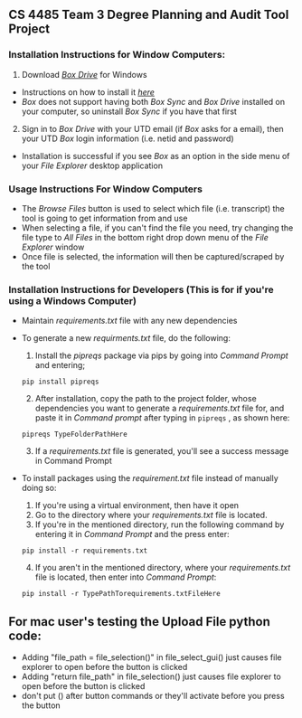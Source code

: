 ## CS 4485 Team 3 Degree Planning and Audit Tool Project 

### Installation Instructions for Window Computers:
1. Download *[Box Drive](https://www.box.com/resources/downloads)* for Windows
- Instructions on how to install it *[here](https://support.box.com/hc/en-us/articles/360043697474-Installing-and-Updating-Box-Drive)*
- *Box* does not support having both *Box Sync* and *Box Drive* installed on your computer, so uninstall *Box Sync* if you have that first
2. Sign in to *Box Drive* with your UTD email (if *Box* asks for a email), then your UTD *Box* login information (i.e. netid and password)
- Installation is successful if you see *Box* as an option in the side menu of your *File Explorer* desktop application

### Usage Instructions For Window Computers
- The *Browse Files* button is used to select which file (i.e. transcript) the tool is going to get information from and use
- When selecting a file, if you can't find the file you need, try changing the file type to *All Files* in the bottom right drop down menu of the *File Explorer* window
- Once file is selected, the information will then be captured/scraped by the tool

### Installation Instructions for Developers (This is for if you're using a Windows Computer)
- Maintain *requirements.txt* file with any new dependencies
- To generate a new *requirments.txt* file, do the following:
  1. Install the *pipreqs* package via pips by going into *Command Prompt* and entering; 
  ```
  pip install pipreqs
  ```
  2. After installation, copy the path to the project folder, whose dependencies you want to generate a *requirements.txt* file for, and paste it in *Command prompt* after typing in `pipreqs` , as shown here: 
  ```
  pipreqs TypeFolderPathHere
  ```
  3. If a *requirements.txt* file is generated, you'll see a success message in Command Prompt

- To install packages using the *requirement.txt* file instead of manually doing so: 
  1. If you're using a virtual environment, then have it open
  2. Go to the directory where your *requirements.txt* file is located.
  3. If you're in the mentioned directory, run the following command by entering it in *Command Prompt* and the press enter:
  ```
  pip install -r requirements.txt
  ```
  4. If you aren't in the mentioned directory, where your *requirements.txt* file is located, then enter into *Command Prompt*:
  ```
  pip install -r TypePathTorequirements.txtFileHere
  ```
## For mac user's testing the Upload File python code:
- Adding "file_path = file_selection()" in file_select_gui() just causes file explorer to open before the button is clicked
- Adding "return file_path" in file_selection() just causes file explorer to open before the button is clicked
- don't put () after button commands or they'll activate before you press the button


